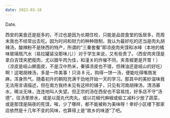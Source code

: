 ```yaml
---
date: 2022-03-18
---
```


Date.

西安的美食还是挺多的，不过也是因为长期住校，只能是品尝食堂的饭居多，而周末我也不经常出去吃。因为时间和财力的种种限制，我认为最好吃的还当是肉丸胡辣汤，酸辣粉不是陕西的特产，所谓的“三秦套餐”即凉皮肉夹馍和冰峰（本地的橘味玻璃瓶汽水（易拉罐装没那味儿））对于学生来说，又有些贵了。（西安肉夹馍是拿白吉馍夹肥瘦肉，尤以腊牛肉为佳，和潼关的炸催不同，夹青椒更是开胃！）（凉皮是岐山擀面皮，不是汉中热米，秦镇凉皮也不错，但辣油还是岐山的好吃）啊！这喝胡辣汤，多是一件美事！只消 8 元，购得一饼一汤，便能吃得嘴唇发麻，浑身热气，随着初升的朝阳充满干劲地开始一天的学习。那其中的美妙滋味我无法用言语描述，但在南方我终未见有这样的铺子，只见有河南胡辣汤，清汤寡水，稀淡无味，连连地叫人失望。但正宗的汤在西安也不容易找，好多店不守“汤德”，往汤里掺水，或是以面丸代肉丸，或以花椒代麻椒或偷工减料少放了蔬菜，或是那馍是隔夜的死馍，唉，少了哪样，都不能被称为美味呀！幸好小区楼下那家店依然是十几年不变的风味，也算得上是“故乡的味道”了吧。
